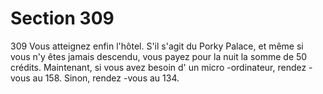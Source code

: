 # Section 309

309
Vous atteignez enfin l'hôtel. S'il s'agit du Porky Palace, et même
si vous n'y êtes jamais descendu, vous payez pour la nuit la
somme de 50 crédits. Maintenant, si vous avez besoin d' un
micro -ordinateur, rendez -vous au 158. Sinon, rendez -vous au
134.